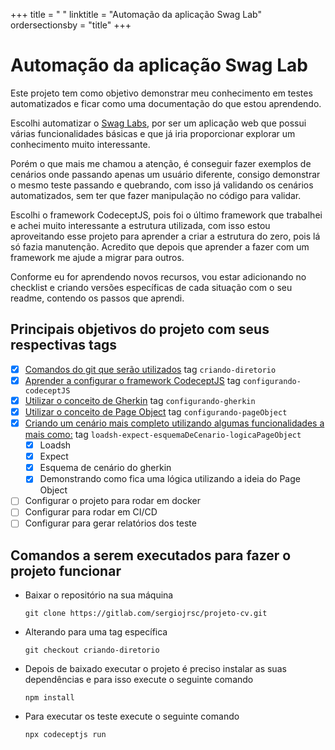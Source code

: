 +++
title = " "
linktitle = "Automação da aplicação Swag Lab"
ordersectionsby = "title"
+++

# Automação da aplicação Swag Lab
Este projeto tem como objetivo demonstrar meu conhecimento em testes automatizados e ficar como uma documentação do que estou aprendendo.

Escolhi automatizar o [Swag Labs](https://www.saucedemo.com/v1/index.html), por ser um aplicação web que possui várias funcionalidades básicas e que já iria proporcionar explorar um conhecimento muito interessante.

Porém o que mais me chamou a atenção, é conseguir fazer exemplos de cenários onde passando apenas um usuário diferente, consigo demonstrar o mesmo teste passando e quebrando, com isso já validando os cenários automatizados, sem ter que fazer manipulação no código para validar.

Escolhi o framework CodeceptJS, pois foi o último framework que trabalhei e achei muito interessante a estrutura utilizada, com isso estou aproveitando esse projeto para aprender a criar a estrutura do zero, pois lá só fazia manutenção. Acredito que depois que aprender a fazer com um framework me ajude a migrar para outros.

Conforme eu for aprendendo novos recursos, vou estar adicionando no checklist e criando versões específicas de cada situação com o seu readme, contendo os passos que aprendi.

## Principais objetivos do projeto com seus respectivas tags
- [X] [Comandos do git que serão utilizados](./git.md) tag `criando-diretorio`
- [X] [Aprender a configurar o framework CodeceptJS](./Readme/codeceptJS.md) tag `configurando-codeceptJS`
- [X] [Utilizar o conceito de Gherkin](./Readme/gherkin.md) tag `configurando-gherkin`
- [x] [Utilizar o conceito de Page Object](./Readme/pageObject.md) tag `configurando-pageObject`
- [X] [Criando um cenário mais completo utilizando algumas funcionalidades a mais como:](./Readme/loadsh-expect-esquemaDeCenario-logicaPageObject.md) tag `loadsh-expect-esquemaDeCenario-logicaPageObject`
  - [X] Loadsh
  - [X] Expect
  - [x] Esquema de cenário do gherkin
  - [X] Demonstrando como fica uma lógica utilizando a ideia do Page Object
- [ ] Configurar o projeto para rodar em docker
- [ ] Configurar para rodar em CI/CD
- [ ] Configurar para gerar relatórios dos teste

## Comandos a serem executados para fazer o projeto funcionar

* Baixar o repositório na sua máquina
  ```
  git clone https://gitlab.com/sergiojrsc/projeto-cv.git
  ```

* Alterando para uma tag específica
  ```
  git checkout criando-diretorio
  ```
* Depois de baixado executar o projeto é preciso instalar as suas dependências e para isso execute o seguinte comando
  ```
  npm install
  ```
* Para executar os teste execute o seguinte comando
  ```
  npx codeceptjs run
  ```
